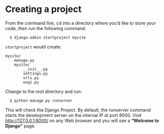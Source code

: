 # Creating a project

From the command line, cd into a directory where you’d like to store your code, then run the following command:

```
  $ django-admin startproject mysite
```

`startproject` would create:

```
mysite/
    manage.py
    mysite/
        __init__.py
        settings.py
        urls.py
        wsgi.py
```

Change to the root directory and run:

```
  $ python manage.py runserver
```
This will check the Django Project. By default, the runserver command starts the development server on the internal IP at port 8000. Visit http://127.0.0.1:8000/ on any Web browser and you will see a __“Welcome to Django”__ page.
